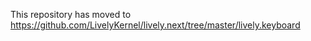 This repository has moved to https://github.com/LivelyKernel/lively.next/tree/master/lively.keyboard
